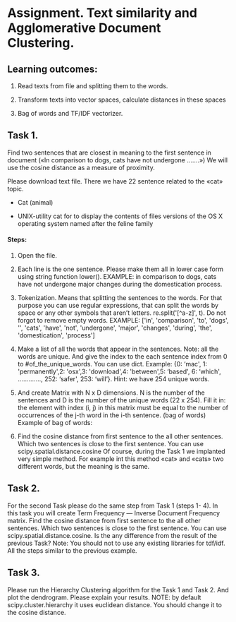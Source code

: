 # Assignment. Text similarity and Agglomerative Document Clustering.

## Learning outcomes:
1. Read texts from file and splitting them to the words.

2. Transform texts into vector spaces, calculate distances in these spaces 

3. Bag of words and TF/IDF vectorizer.

## Task 1. 
Find two sentences that are closest in meaning to the first sentence in document («In comparison to dogs, cats have not undergone .......») We will use the cosine distance as a measure of proximity.

Please download text file. There we have 22 sentence related to the «cat» topic. 

- Cat (animal)

- UNIX-utility cat for to display the contents of files versions of the OS X operating system named after the feline family

#### Steps:
1. Open the file.

2. Each line is the one sentence. Please make them all in lower case form using string function
lower(). EXAMPLE: in comparison to dogs, cats have not undergone major changes during the
domestication process.

3. Tokenization. Means that splitting the sentences to the words. For that purpose you can use
regular expressions, that can split the words by space or any other symbols that aren’t letters. re.split('[^a-z]', t). Do not forgot to remove empty words. EXAMPLE: ['in', 'comparison', 'to', 'dogs', '', 'cats', 'have', 'not', 'undergone', 'major', 'changes', 'during', 'the', 'domestication', 'process']

4. Make a list of all the words that appear in the sentences. Note: all the words are unique. And give the index to the each sentence index from 0 to #of_the_unique_words. You can use dict. Example: {0: ‘mac', 1: 'permanently',2: 'osx',3: 'download',4: 'between',5: ‘based', 6: ‘which', ............., 252: ‘safer', 253: ‘will’}. Hint: we have 254 unique words.

5. And create Matrix with N x D dimensions. N is the number of the sentences and D is the number of the unique words (22 x 254). Fill it in: the element with index (i, j) in this matrix must be equal to the number of occurrences of the j-th word in the i-th sentence. (bag of words) Example of bag of words:

6. Find the cosine distance from first sentence to the all other sentences. Which two sentences is close to the first sentence. You can use scipy.spatial.distance.cosine
Of course, during the Task 1 we implanted very simple method. For example int this method «cat» and «cats» two different words, but the meaning is the same.
 
## Task 2.
For the second Task please do the same step from Task 1 (steps 1- 4).
In this task you will create Term Frequency — Inverse Document Frequency matrix. Find the cosine distance from first sentence to the all other sentences. Which two sentences is close to the first sentence. You can use scipy.spatial.distance.cosine. Is the any difference from the result of the previous Task? Note: You should not to use any existing libraries for tdf/idf. All the steps similar to the previous example.

## Task 3.
Please run the Hierarchy Clustering algorithm for the Task 1 and Task 2. And plot the dendrogram. Please explain your results. NOTE: by default scipy.cluster.hierarchy it uses euclidean distance. You should change it to the cosine distance. 

